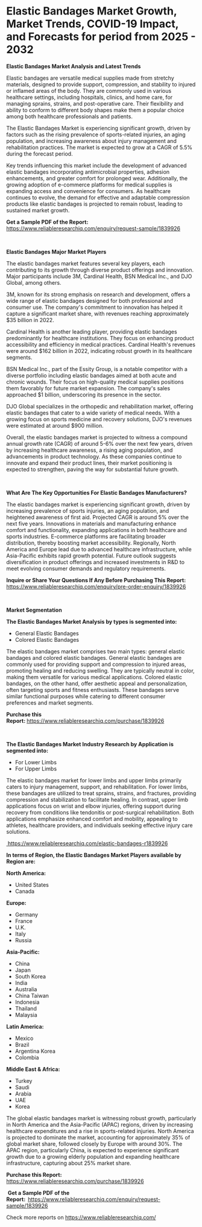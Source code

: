 <p><h1>Elastic Bandages Market Growth, Market Trends, COVID-19 Impact, and Forecasts for period from 2025 - 2032</h1></p><p><strong>Elastic Bandages Market Analysis and Latest Trends</strong></p>
<p><p>Elastic bandages are versatile medical supplies made from stretchy materials, designed to provide support, compression, and stability to injured or inflamed areas of the body. They are commonly used in various healthcare settings, including hospitals, clinics, and home care, for managing sprains, strains, and post-operative care. Their flexibility and ability to conform to different body shapes make them a popular choice among both healthcare professionals and patients.</p><p>The Elastic Bandages Market is experiencing significant growth, driven by factors such as the rising prevalence of sports-related injuries, an aging population, and increasing awareness about injury management and rehabilitation practices. The market is expected to grow at a CAGR of 5.5% during the forecast period. </p><p>Key trends influencing this market include the development of advanced elastic bandages incorporating antimicrobial properties, adhesion enhancements, and greater comfort for prolonged wear. Additionally, the growing adoption of e-commerce platforms for medical supplies is expanding access and convenience for consumers. As healthcare continues to evolve, the demand for effective and adaptable compression products like elastic bandages is projected to remain robust, leading to sustained market growth.</p></p>
<p><strong>Get a Sample PDF of the Report:&nbsp;</strong> <a href="https://www.reliableresearchiq.com/enquiry/request-sample/1839926?utm_campaign=1140&utm_medium=2&utm_source=Github&utm_content=ia&utm_term=07022025&utm_id=elastic-bandages">https://www.reliableresearchiq.com/enquiry/request-sample/1839926</a></p>
<p>&nbsp;</p>
<p><strong>Elastic Bandages Major Market Players</strong></p>
<p><p>The elastic bandages market features several key players, each contributing to its growth through diverse product offerings and innovation. Major participants include 3M, Cardinal Health, BSN Medical Inc., and DJO Global, among others. </p><p>3M, known for its strong emphasis on research and development, offers a wide range of elastic bandages designed for both professional and consumer use. The company's commitment to innovation has helped it capture a significant market share, with revenues reaching approximately $35 billion in 2022.</p><p>Cardinal Health is another leading player, providing elastic bandages predominantly for healthcare institutions. They focus on enhancing product accessibility and efficiency in medical practices. Cardinal Health's revenues were around $162 billion in 2022, indicating robust growth in its healthcare segments.</p><p>BSN Medical Inc., part of the Essity Group, is a notable competitor with a diverse portfolio including elastic bandages aimed at both acute and chronic wounds. Their focus on high-quality medical supplies positions them favorably for future market expansion. The company's sales approached $1 billion, underscoring its presence in the sector.</p><p>DJO Global specializes in the orthopedic and rehabilitation market, offering elastic bandages that cater to a wide variety of medical needs. With a growing focus on sports medicine and recovery solutions, DJO's revenues were estimated at around $900 million.</p><p>Overall, the elastic bandages market is projected to witness a compound annual growth rate (CAGR) of around 5-6% over the next few years, driven by increasing healthcare awareness, a rising aging population, and advancements in product technology. As these companies continue to innovate and expand their product lines, their market positioning is expected to strengthen, paving the way for substantial future growth.</p></p>
<p>&nbsp;</p>
<p><strong>What Are The Key Opportunities For Elastic Bandages Manufacturers?</strong></p>
<p><p>The elastic bandages market is experiencing significant growth, driven by increasing prevalence of sports injuries, an aging population, and heightened awareness of first aid. Projected CAGR is around 5% over the next five years. Innovations in materials and manufacturing enhance comfort and functionality, expanding applications in both healthcare and sports industries. E-commerce platforms are facilitating broader distribution, thereby boosting market accessibility. Regionally, North America and Europe lead due to advanced healthcare infrastructure, while Asia-Pacific exhibits rapid growth potential. Future outlook suggests diversification in product offerings and increased investments in R&D to meet evolving consumer demands and regulatory requirements.</p></p>
<p><strong>Inquire or Share Your Questions If Any Before Purchasing This Report:</strong> <a href="https://www.reliableresearchiq.com/enquiry/pre-order-enquiry/1839926?utm_campaign=1140&utm_medium=2&utm_source=Github&utm_content=ia&utm_term=07022025&utm_id=elastic-bandages">https://www.reliableresearchiq.com/enquiry/pre-order-enquiry/1839926</a></p>
<p>&nbsp;</p>
<p><strong>Market Segmentation</strong></p>
<p><strong>The Elastic Bandages Market Analysis by types is segmented into:</strong></p>
<p><ul><li>General Elastic Bandages</li><li>Colored Elastic Bandages</li></ul></p>
<p><p>The elastic bandages market comprises two main types: general elastic bandages and colored elastic bandages. General elastic bandages are commonly used for providing support and compression to injured areas, promoting healing and reducing swelling. They are typically neutral in color, making them versatile for various medical applications. Colored elastic bandages, on the other hand, offer aesthetic appeal and personalization, often targeting sports and fitness enthusiasts. These bandages serve similar functional purposes while catering to different consumer preferences and market segments.</p></p>
<p><strong>Purchase this Report:&nbsp;</strong><a href="https://www.reliableresearchiq.com/purchase/1839926?utm_campaign=1140&utm_medium=2&utm_source=Github&utm_content=ia&utm_term=07022025&utm_id=elastic-bandages">https://www.reliableresearchiq.com/purchase/1839926</a></p>
<p>&nbsp;</p>
<p><strong>The Elastic Bandages Market Industry Research by Application is segmented into:</strong></p>
<p><ul><li>For Lower Limbs</li><li>For Upper Limbs</li></ul></p>
<p><p>The elastic bandages market for lower limbs and upper limbs primarily caters to injury management, support, and rehabilitation. For lower limbs, these bandages are utilized to treat sprains, strains, and fractures, providing compression and stabilization to facilitate healing. In contrast, upper limb applications focus on wrist and elbow injuries, offering support during recovery from conditions like tendonitis or post-surgical rehabilitation. Both applications emphasize enhanced comfort and mobility, appealing to athletes, healthcare providers, and individuals seeking effective injury care solutions.</p></p>
<p><a href="https://www.reliableresearchiq.com/elastic-bandages-r1839926?utm_campaign=1140&utm_medium=2&utm_source=Github&utm_content=ia&utm_term=07022025&utm_id=elastic-bandages">&nbsp;https://www.reliableresearchiq.com/elastic-bandages-r1839926</a></p>
<p><strong>In terms of Region, the Elastic Bandages Market Players available by Region are:</strong></p>
<p>
    <p> <strong> North America: </strong>
        <ul>
            <li>United States</li>
            <li>Canada</li>
        </ul>
        </p> 
    <p> <strong> Europe: </strong>
        <ul>
            <li>Germany</li>
            <li>France</li>
            <li>U.K.</li>
            <li>Italy</li>
            <li>Russia</li>
        </ul>
        </p> 
    <p> <strong> Asia-Pacific: </strong>
        <ul>
            <li>China</li>
            <li>Japan</li>
            <li>South Korea</li>
            <li>India</li>
            <li>Australia</li>
            <li>China Taiwan</li>
            <li>Indonesia</li>
            <li>Thailand</li>
            <li>Malaysia</li>
        </ul>
        </p> 
    <p> <strong> Latin America: </strong>
        <ul>
            <li>Mexico</li>
            <li>Brazil</li>
            <li>Argentina Korea</li>
            <li>Colombia</li>
        </ul>
        </p> 
    <p> <strong> Middle East & Africa: </strong>
        <ul>
            <li>Turkey</li>
            <li>Saudi</li>
            <li>Arabia</li>
            <li>UAE</li>
            <li>Korea</li>
        </ul>
    </p>
    </p>
<p><p>The global elastic bandages market is witnessing robust growth, particularly in North America and the Asia-Pacific (APAC) regions, driven by increasing healthcare expenditures and a rise in sports-related injuries. North America is projected to dominate the market, accounting for approximately 35% of global market share, followed closely by Europe with around 30%. The APAC region, particularly China, is expected to experience significant growth due to a growing elderly population and expanding healthcare infrastructure, capturing about 25% market share.</p></p>
<p><strong>Purchase this Report: </strong><a href="https://www.reliableresearchiq.com/purchase/1839926?utm_campaign=1140&utm_medium=2&utm_source=Github&utm_content=ia&utm_term=07022025&utm_id=elastic-bandages">https://www.reliableresearchiq.com/purchase/1839926</a></p>
<p>&nbsp;<strong>Get a Sample PDF of the Report:&nbsp;&nbsp;</strong><a href="https://www.reliableresearchiq.com/enquiry/request-sample/1839926?utm_campaign=1140&utm_medium=2&utm_source=Github&utm_content=ia&utm_term=07022025&utm_id=elastic-bandages">https://www.reliableresearchiq.com/enquiry/request-sample/1839926</a></p>
<p><strong></strong></p>
<p>Check more reports on <a href="https://www.reliableresearchiq.com/?utm_campaign=1140&utm_medium=2&utm_source=Github&utm_content=ia&utm_term=07022025&utm_id=elastic-bandages">https://www.reliableresearchiq.com/</a></p>